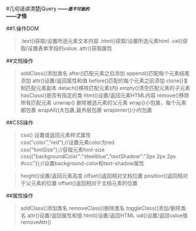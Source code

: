 #几句话讲清楚jQuery 
***——<small>是不可能的</small>***  
**——才怪**

##1.操作DOM



> .text()获取/设置所选元素文本内容
> .html()获取/设置所选元素html
> .val()获取/设置表单字段的value
> .attr()获取属性  


##文档操作
>addClass()添加类名
>after()匹配元素之后添加
>append()匹配每个元素结尾添加
>attr()设置/返回属性和值
>before()匹配的每个元素之前添加
>clone()复制匹配元素副本
>detach()移除匹配元素(内)
>empty()清空匹配元素的子元素
>hasClass()是否有指定的类
>html()设置/返回元素HTML内容
>remove()移除所有匹配元素
>unwrap() 删除被选元素的父元素
>wrap()小包裹，每个元素都包裹
>wrapAll()大包裹,最外层包裹
>wrapinner()小内包裹


##CSS操作  
>css() 设置或返回元素样式属性    
css("color","red");//设置元素color为red  
css("fontSize");//获取元素font-size  
css({"backgroundColor":"steelblue","textShadow":"2px 2px 2px #ccc"});//设置background-color和text-shadow属性  

>height()设置/返回元素高度
>offset()返回相对文档位置
>position()返回相对于父元素的位置
>offset()返回相对于文档元素的位置


##属性操作
>addClass()添加类名
>removeClass()删除类名
>toggleClass()添加/删除类名
>attr()设置/返回属性和值
>html()设置/返回HTML
>val()设置/返回value值
>removeAttr()